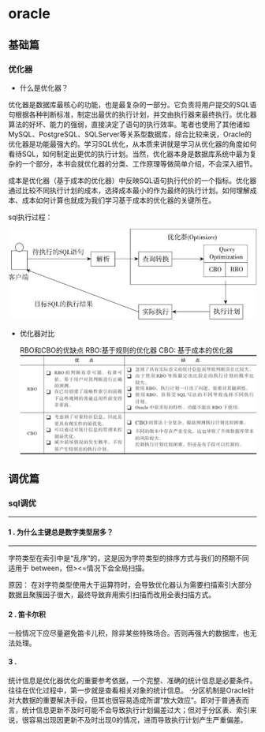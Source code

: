 # oracle

## 基础篇

### 优化器
- 什么是优化器？

优化器是数据库最核心的功能，也是最复杂的一部分。它负责将用户提交的SQL语句根据各种判断标准，制定出最优的执行计划，并交由执行器来最终执行。优化器算法的好坏、能力的强弱，直接决定了语句的执行效率。笔者也使用了其他诸如MySQL、PostgreSQL、SQLServer等关系型数据库，综合比较来说，Oracle的优化器是功能最强大的。学习SQL优化，从本质来讲就是学习从优化器的角度如何看待SQL，如何制定出更优的执行计划。当然，优化器本身是数据库系统中最为复杂的一个部分，本书会就优化器的分类、工作原理等做简单介绍，不会深入细节。

成本是优化器（基于成本的优化器）中反映SQL语句执行代价的一个指标。优化器通过比较不同执行计划的成本，选择成本最小的作为最终的执行计划。如何理解成本、成本如何计算也就成为我们学习基于成本的优化器的关键所在。

sql执行过程：

  ![oracle优化器](../../img/oracle优化器.jpg)

- 优化器对比

    RBO和CBO的优缺点
    RBO:基于规则的优化器
    CBO: 基于成本的优化器
  ![优化器对比](../../img/优化器对比.jpg)

## 调优篇

### sql调优

 ---

#### 1 . 为什么主键总是数字类型居多？

---
字符类型在索引中是“乱序”的，这是因为字符类型的排序方式与我们的预期不同
适用于 between，但><=情况下会全局扫描。

原因： 在对字符类型使用大于运算符时，会导致优化器认为需要扫描索引大部分数据且聚簇因子很大，最终导致弃用索引扫描而改用全表扫描方式。
#### 2 . 笛卡尔积

一般情况下应尽量避免笛卡儿积，除非某些特殊场合。否则再强大的数据库，也无法处理。

#### 3 .  
统计信息是优化器优化的重要参考依据，一个完整、准确的统计信息是必要条件。往往在优化过程中，第一步就是查看相关对象的统计信息。
·分区机制是Oracle针对大数据的重要解决手段，但其也很容易造成所谓“放大效应”。即对于普通表而言，统计信息更新不及时可能不会导致执行计划偏差过大；但对于分区表、索引来说，很容易出现因更新不及时出现0的情况，进而导致执行计划产生严重偏差。